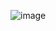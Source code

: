 ![image](https://github.com/htzxd/galaxiesGrid/assets/166336496/c834f6aa-f658-427c-bfcb-e42a0ec94226)
